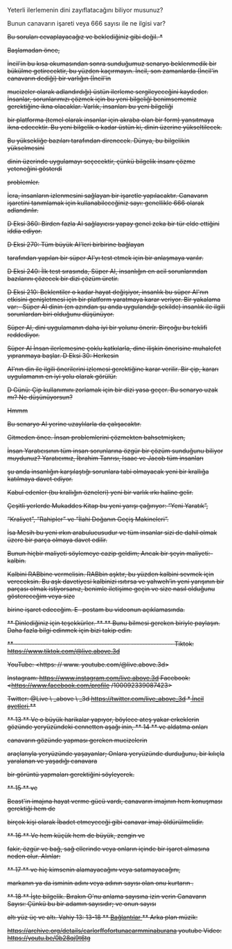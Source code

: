 Yeterli ilerlemenin dini zayıflatacağını biliyor musunuz?

Bunun canavarın işareti veya 666 sayısı ile ne ilgisi var?

<S> Bu soruları cevaplayacağız ve beklediğiniz gibi değil. *

Başlamadan önce,

İncil'in bu kısa okumasından sonra sunduğumuz senaryo beklenmedik bir bükülme getirecektir, bu yüzden kaçırmayın.
İncil, son zamanlarda (İncil'in canavarın dediği) bir varlığın (İncil'in

mucizeler olarak adlandırdığı) üstün ilerleme sergileyeceğini kaydeder.
İnsanlar, sorunlarımızı çözmek için bu yeni bilgeliği benimsememiz gerektiğine ikna olacaklar.
Varlık, insanları bu yeni bilgeliği

bir platforma (temel olarak insanlar için akraba olan bir form) yansıtmaya ikna edecektir.
Bu yeni bilgelik o kadar üstün ki, dinin üzerine yükseltilecek.

Bu yüksekliğe bazıları tarafından direnecek.
Dünya, bu bilgelikin yükselmesini

dinin üzerinde uygulamayı seçecektir, çünkü bilgelik insanı çözme yeteneğini gösterdi

problemler.

İcra, insanların izlenmesini sağlayan bir işaretle yapılacaktır.
Canavarın işaretini tanımlamak için kullanabileceğiniz sayı:
genellikle 666 olarak adlandırılır.

D Eksi 360: Birden fazla AI sağlayıcısı
yapay genel zeka bir tür elde ettiğini iddia ediyor.

D Eksi 270: Tüm büyük AI'leri birbirine bağlayan

tarafından yapılan bir süper AI'yı test etmek için bir anlaşmaya varılır.

D Eksi 240: İlk test sırasında, Süper AI, insanlığın en acil sorunlarından bazılarını çözecek bir dizi
çözüm üretir.

D Eksi 210: Beklentiler o kadar hayat değişiyor, insanlık bu süper AI'nın etkisini genişletmesi için bir platform yaratmaya karar veriyor.
Bir yakalama var:- Süper AI dinin (en azından şu anda uygulandığı şekilde) insanlık ile ilgili sorunlardan biri olduğunu düşünüyor.

Süper AI, dini uygulamanın daha iyi bir yolunu önerir.
Birçoğu bu teklifi reddediyor.

Süper AI İnsan ilerlemesine çoklu katkılarla, dine ilişkin önerisine muhalefet yıpranmaya başlar.
D Eksi 30: Herkesin

AI'nın din ile ilgili önerilerini izlemesi gerektiğine karar verilir.
Bir çip, kararı uygulamanın en iyi yolu olarak görülür.

D Günü: Çip kullanımını zorlamak için bir dizi yasa geçer.
Bu senaryo uzak mı? Ne düşünüyorsun?

Hmmm

Bu senaryo AI yerine uzaylılarla da çalışacaktır.

Gitmeden önce.
İnsan problemlerini çözmekten bahsetmişken,

İnsan Yaratıcısının tüm insan sorunlarına özgür bir çözüm sunduğunu biliyor muydunuz?
Yaratıcımız, İbrahim Tanrısı, Isaac ve Jacob tüm insanları

 

şu anda insanlığın karşılaştığı sorunlara tabi olmayacak yeni bir krallığa katılmaya davet ediyor.

Kabul edenler (bu krallığın özneleri) yeni bir varlık ırkı haline gelir.

Çeşitli yerlerde Mukaddes Kitap bu yeni yarışı çağırıyor: “Yeni Yaratık”,

“Kraliyet”, “Rahipler” ve “İlahi Doğanın Geçiş Makineleri”.

İsa Mesih bu yeni ırkın arabulucusudur ve tüm insanlar sizi de dahil olmak üzere bir parça olmaya davet edilir.

Bunun hiçbir maliyeti söylemeye cazip geldim; Ancak bir şeyin maliyeti:-
kalbin.

Kalbini RABbine vermelisin. RABbin aşktır, bu yüzden kalbini sevmek için vereceksin.
Bu aşk davetiyesi kalbinizi ısıtırsa ve
yahweh’in yeni yarışının bir parçası olmak istiyorsanız, benimle iletişime geçin ve size nasıl olduğunu göstereceğim veya size

birine işaret edeceğim.
E -postam bu videonun açıklamasında.

** Dinlediğiniz için teşekkürler. **
** Bunu bilmesi gereken biriyle paylaşın. Daha fazla bilgi edinmek için bizi takip edin.

** ----------------------------------------- ---------------
Tiktok: <https://www.tiktok.com/@live.above.3d>

YouTube: <https: // www. youtube.com/@live.above.3d>

Instagram: <https://www.instagram.com/live.above.3d>
Facebook: <https://www.facebook.com/profile /100092339087423>

Twitter: @Live \ _above \ _3d <https://twitter.com/live_above_3d>
*<u> İncil ayetleri </u> **

** <up> 13 </up> ** Ve o büyük harikalar yapıyor, böylece ateş yakar
erkeklerin gözünde yeryüzündeki cennetten aşağı inin,
** <pup> 14 </up> ** ve aldatma onları

canavarın gözünde yapması gereken mucizelerin

araçlarıyla yeryüzünde yaşayanlar; Onlara yeryüzünde durduğunu, bir kılıçla yaralanan ve yaşadığı canavara

bir görüntü yapmaları gerektiğini söyleyerek.

** <pup> 15 </up> ** ve

Beast'in imajına hayat verme gücü vardı, canavarın imajının hem konuşması gerektiği hem de

birçok kişi olarak İbadet etmeyeceği gibi canavar imajı öldürülmelidir.

** <pup> 16 </up> ** Ve hem küçük hem de büyük, zengin ve

fakir, özgür ve bağ, sağ ellerinde veya onların içinde bir işaret almasına neden olur.  Alınlar:

** <pup> 17 </up> ** ve hiç kimsenin alamayacağını veya satamayacağını,

markanın ya da isminin adını veya adının sayısı olan onu kurtarın .

** <pup> 18 </up> ** İşte bilgelik. Bırakın O'nu anlama sayısına izin verin
Canavarın Sayısı: Çünkü bu bir adamın sayısıdır; ve onun sayısı

altı yüz üç ve altı.
Vahiy 13: 13-18
** <U> Bağlantılar </u> **
Arka plan müzik:

<https://archive.org/details/carlorffofortunacarmminaburana>
youtube Video: https://youtu.be/0b28qj9t6tg







